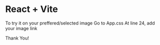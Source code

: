 # React + Vite

To try it on your preffered/selected image
Go to App.css
At line 24, add your image link

Thank You!